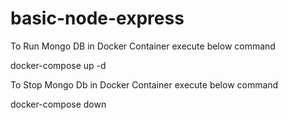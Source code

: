 # basic-node-express
To Run Mongo DB in Docker Container execute below command

docker-compose up -d

To Stop Mongo Db in Docker Container execute below command

docker-compose down